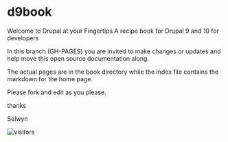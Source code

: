 # d9book

Welcome to Drupal at your Fingertips
A recipe book for Drupal 9 and 10 for developers

In this branch (GH-PAGES) you are invited to make changes or updates and help move this open source documentation along.

The actual pages are in the book directory while the index file contains the markdown for the home page.

Please fork and edit as you please.

thanks

Selwyn

![visitors](https://page-views.glitch.me/badge?page_id=selwynpolit.d9book-gh-pages-readme)
